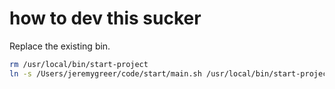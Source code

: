 # how to dev this sucker

Replace the existing bin.

```sh
rm /usr/local/bin/start-project
ln -s /Users/jeremygreer/code/start/main.sh /usr/local/bin/start-project
```
